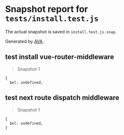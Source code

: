 # Snapshot report for `tests/install.test.js`

The actual snapshot is saved in `install.test.js.snap`.

Generated by [AVA](https://ava.li).

## test install vue-router-middleware

> Snapshot 1

    {
      $el: undefined,
    

## test next route dispatch middleware

> Snapshot 1

    {
      $el: undefined,
    }